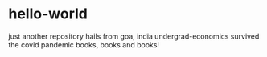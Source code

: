 # hello-world
just another repository
hails from goa, india
undergrad-economics
survived the covid pandemic
books, books and books!


